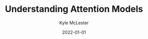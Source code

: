 ---
author: Kyle McLester
date: 2022-01-01
format: hugo
title: Understanding Attention Models
categories:
    - Attention Models
    - Transform Learning
tags:
    - attention learning
    - transform learning
    - BERT
    - GPT
    - general transform
summary: 🚧 UNDER CONSTRUCTION
draft: true
---